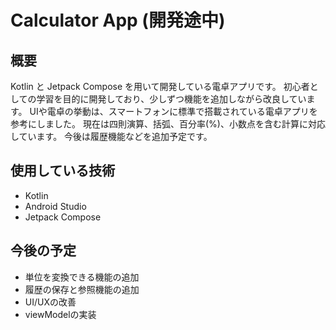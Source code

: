 # Calculator App (開発途中)

## 概要
Kotlin と Jetpack Compose を用いて開発している電卓アプリです。
初心者としての学習を目的に開発しており、少しずつ機能を追加しながら改良しています。
UIや電卓の挙動は、スマートフォンに標準で搭載されている電卓アプリを参考にしました。
現在は四則演算、括弧、百分率(%)、小数点を含む計算に対応しています。
今後は履歴機能などを追加予定です。

## 使用している技術
- Kotlin
- Android Studio
- Jetpack Compose

## 今後の予定
- 単位を変換できる機能の追加
- 履歴の保存と参照機能の追加
- UI/UXの改善
- viewModelの実装


